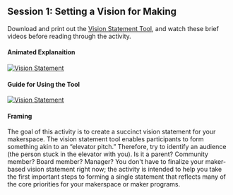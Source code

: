 ## Session 1: Setting a Vision for Making 

Download and print out the [Vision Statement Tool](makingandlearning/modules/tools/Vision-Statement-Tool.pdf), and watch these brief videos before reading through the activity. 

#### Animated Explanaition
[![Vision Statement](https://img.youtube.com/vi/SOtxD7JbDTs/0.jpg)](https://www.youtube.com/watch?v=SOtxD7JbDTs "Vision Statement")

#### Guide for Using the Tool
[![Vision Statement](https://img.youtube.com/vi/Le69uI55abc/0.jpg)](https://www.youtube.com/watch?v=Le69uI55abc "Vision Statement")

#### Framing

The goal of this activity is to create a succinct vision statement for your makerspace. The vision statement tool enables participants to form something akin to an “elevator pitch.” Therefore, try to identify an audience (the person stuck in the elevator with you). Is it a parent? Community member? Board member? Manager? You don't have to finalize your maker-based vision statement right now; the activity is intended to help you take the first important steps to forming a single statement that reflects many of the core priorities for your makerspace or maker programs.  
